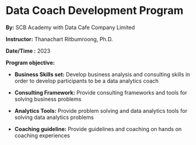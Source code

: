 # Data Coach Development Program

**By:** SCB Academy with Data Cafe Company Limited

**Instructor:** Thanachart Ritbumroong, Ph.D.

**Date/Time :** 2023

**Program objective:** 
- **Business Skills set:**  Develop business analysis and consulting skills in order to develop participants to be a data analytics coach

- **Consulting Framework:** Provide consulting frameworks and tools for solving business problems

- **Analytics Tools:** Provide problem solving and data analytics tools for solving data analytics problems

- **Coaching guideline:** Provide guidelines and coaching on hands on coaching experiences

